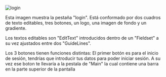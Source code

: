 ![login](https://github.com/user-attachments/assets/31929424-26d9-438a-97c3-bf795f7e80da)


Esta imagen muestra la pestaña "login".
Está conformado por dos cuadros de texto editables, tres botones, un logo, una imagen de fondo y un gradiente.

Los textos editables son "EditText" introducidos dentro de un "Fieldset" a su vez ajustados entre dos "GuideLines".

Los 3 botones tienen funciones distintas: 
El primer botón es para el inicio de sesión, tendrías que introducir tus datos para poder iniciar sesión. A su vez ese boton te llevaría a la pestala de "Main" la cual contiene una barra en la parte superior de la pantalla

